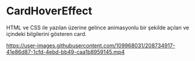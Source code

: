 # CardHoverEffect
HTML ve CSS ile yazılan üzerine gelince animasyonlu bir şekilde açılan ve içindeki bilgilerini gösteren card.

https://user-images.githubusercontent.com/109968031/208734917-41e86d87-1cfd-4ebd-bb49-caa1b8959145.mp4

